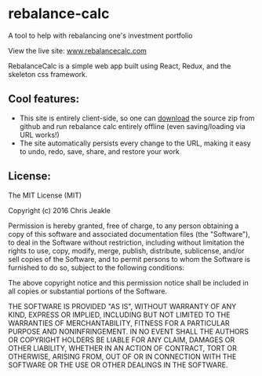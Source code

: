 # rebalance-calc
A tool to help with rebalancing one's investment portfolio

View the live site: www.rebalancecalc.com

RebalanceCalc is a simple web app built using React, Redux, and the skeleton css framework.

## Cool features:

* This site is entirely client-side, so one can [download](https://github.com/cjjeakle/rebalance-calc/archive/gh-pages.zip) the source zip from github and run rebalance calc entirely offline (even saving/loading via URL works!)
* The site automatically persists every change to the URL, making it easy to undo, redo, save, share, and restore your work

## License:
The MIT License (MIT)

Copyright (c) 2016 Chris Jeakle

Permission is hereby granted, free of charge, to any person obtaining a copy
of this software and associated documentation files (the "Software"), to deal
in the Software without restriction, including without limitation the rights
to use, copy, modify, merge, publish, distribute, sublicense, and/or sell
copies of the Software, and to permit persons to whom the Software is
furnished to do so, subject to the following conditions:

The above copyright notice and this permission notice shall be included in all
copies or substantial portions of the Software.

THE SOFTWARE IS PROVIDED "AS IS", WITHOUT WARRANTY OF ANY KIND, EXPRESS OR
IMPLIED, INCLUDING BUT NOT LIMITED TO THE WARRANTIES OF MERCHANTABILITY,
FITNESS FOR A PARTICULAR PURPOSE AND NONINFRINGEMENT. IN NO EVENT SHALL THE
AUTHORS OR COPYRIGHT HOLDERS BE LIABLE FOR ANY CLAIM, DAMAGES OR OTHER
LIABILITY, WHETHER IN AN ACTION OF CONTRACT, TORT OR OTHERWISE, ARISING FROM,
OUT OF OR IN CONNECTION WITH THE SOFTWARE OR THE USE OR OTHER DEALINGS IN THE
SOFTWARE.
